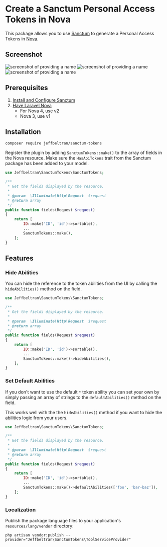 # Create a Sanctum Personal Access Tokens in Nova

This package allows you to use [Sanctum](https://laravel.com/docs/7.x/sanctum) to generate a Personal Access Tokens in [Nova](https://nova.laravel.com/).

## Screenshot

![screenshot of providing a name](https://user-images.githubusercontent.com/22965241/84215880-92931200-aa7c-11ea-81ab-af4be89c79d3.jpg)
![screenshot of providing a name](https://user-images.githubusercontent.com/22965241/84215851-827b3280-aa7c-11ea-9acb-35b592885049.jpg)
![screenshot of providing a name](https://user-images.githubusercontent.com/22965241/84215846-8018d880-aa7c-11ea-8e35-7c3ab8d32f15.jpg)

## Prerequisites

1. [Install and Configure Sanctum](https://laravel.com/docs/7.x/sanctum#installation)
2. [Have Laravel Nova](https://nova.laravel.com/)
   - For Nova 4, use v2
   - Nova 3, use v1

## Installation

```
composer require jeffbeltran/sanctum-tokens
```

Register the plugin by adding `SanctumTokens::make()` to the array of fields in the Nova resource. Make sure the
`HasApiTokens` trait from the Sanctum package has been added to your model.

```php
use Jeffbeltran\SanctumTokens\SanctumTokens;

/**
 * Get the fields displayed by the resource.
 *
 * @param  \Illuminate\Http\Request  $request
 * @return array
 */
public function fields(Request $request)
{
    return [
        ID::make('ID', 'id')->sortable(),
        ...
        SanctumTokens::make(),
    ];
}

```

## Features

### Hide Abilities

You can hide the reference to the token abilities from the UI by calling the `hideAbilities()` method on the field.

```php
use Jeffbeltran\SanctumTokens\SanctumTokens;

/**
 * Get the fields displayed by the resource.
 *
 * @param  \Illuminate\Http\Request  $request
 * @return array
 */
public function fields(Request $request)
{
    return [
        ID::make('ID', 'id')->sortable(),
        ...
        SanctumTokens::make()->hideAbilities(),
    ];
}

```

### Set Default Abilities

If you don't want to use the default `*` token ability you can set your own by simply passing an array of strings to the `defaultAbilities()` method on the field.

This works well with the the `hideAbilities()` method if you want to hide the abilities logic from your users.

```php
use Jeffbeltran\SanctumTokens\SanctumTokens;

/**
 * Get the fields displayed by the resource.
 *
 * @param  \Illuminate\Http\Request  $request
 * @return array
 */
public function fields(Request $request)
{
    return [
        ID::make('ID', 'id')->sortable(),
        ...
        SanctumTokens::make()->defaultAbilities(['foo', 'bar-baz']),
    ];
}

```

### Localization

Publish the package language files to your application's `resources/lang/vendor` directory:

```
php artisan vendor:publish --provider="Jeffbeltran\SanctumTokens\ToolServiceProvider"
```
